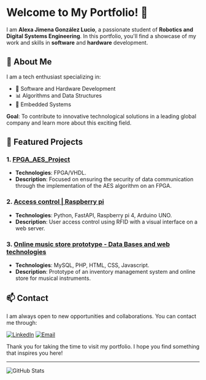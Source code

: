 # Welcome to My Portfolio! 👋

I am **Alexa Jimena González Lucio**, a passionate student of **Robotics and Digital Systems Engineering**. In this portfolio, you'll find a showcase of my work and skills in **software** and **hardware** development.

## 🚀 About Me

I am a tech enthusiast specializing in:
- 🔧 Software and Hardware Development
- 📊 Algorithms and Data Structures
- 🤖 Embedded Systems

**Goal**: To contribute to innovative technological solutions in a leading global company and learn more about this exciting field.

## 📂 Featured Projects

### 1. [FPGA_AES_Project](https://github.com/TE2003B-601-AES)
- **Technologies**: FPGA/VHDL.
- **Description**: Focused on ensuring the security of data communication through the implementation of the AES algorithm on an FPGA.

### 2. [Access control | Raspberry pi](https://github.com/alexaGonLuc16/access-control-system-raspberry)
- **Technologies**: Python, FastAPI, Raspberry pi 4, Arduino UNO.
- **Description**: User access control using RFID with a visual interface on a web server.

### 3. [Online music store prototype - Data Bases and web technologies](https://github.com/your-username/project-3)
- **Technologies**: MySQL, PHP, HTML, CSS, Javascript.
- **Description**: Prototype of an inventory management system and online store for musical instruments.

## 📫 Contact

I am always open to new opportunities and collaborations. You can contact me through:

[![LinkedIn](https://img.shields.io/badge/LinkedIn-Profile-blue?style=for-the-badge&logo=linkedin)](www.linkedin.com/in/alexa-jimena-gonzález)
[![Email](https://img.shields.io/badge/Email-Contact%20Me-blue?style=for-the-badge&logo=gmail)](mailto:alexagonzalezluc16@gmail.com)

Thank you for taking the time to visit my portfolio. I hope you find something that inspires you here!

---

![GitHub Stats](https://github-readme-stats.vercel.app/api?username=your-username&show_icons=true&theme=radical) <!-- Optional GitHub stats -->
